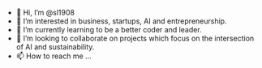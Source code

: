 - 👋 Hi, I’m @sl1908
- 👀 I’m interested in business, startups, AI and entrepreneurship.
- 🌱 I’m currently learning to be a better coder and leader.
- 💞️ I’m looking to collaborate on projects which focus on the intersection of AI and sustainability.
- 📫 How to reach me ...

<!---
sl1908/sl1908 is a ✨ special ✨ repository because its `README.md` (this file) appears on your GitHub profile.
You can click the Preview link to take a look at your changes.
--->
